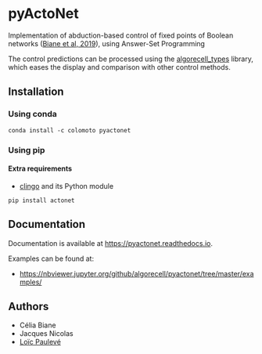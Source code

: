 # pyActoNet

Implementation of abduction-based control of fixed points of Boolean networks
([Biane et al, 2019](https://doi.org/10.1109/TCBB.2018.2889102)),
using Answer-Set Programming

The control predictions can be processed using the [algorecell_types](https://github.com/algorecell/algorecell_types) library, which eases the
display and comparison with other control methods.

## Installation

<!--
### CoLoMoTo Notebook environment

`pyActoNet` is distributed as part of the [CoLoMoTo docker](http://colomoto.org/notebook).

-->

### Using conda
```
conda install -c colomoto pyactonet
```

### Using pip

#### Extra requirements
* [clingo](https://github.com/potassco/clingo) and its Python module

```
pip install actonet
```

## Documentation

Documentation is available at https://pyactonet.readthedocs.io.

Examples can be found at:
* https://nbviewer.jupyter.org/github/algorecell/pyactonet/tree/master/examples/

## Authors

* Célia Biane
* Jacques Nicolas
* [Loïc Paulevé](https://github.com/pauleve)
